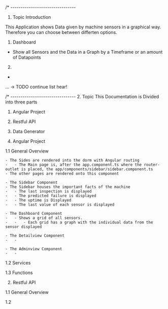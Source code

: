/* --------------------------------
1. Topic Introduction


This Application shows Data given by machine sensors in a graphical way.
Therefore you can choose between differten options.

1. Dashboard
 - Show all Sensors and the Data in a Graph by a Timeframe or an amount of Datapoints
2.
 - 
 ... -> TODO continue list hear!

/* --------------------------------
2. Topic
This Documentation is Divided into three parts

1. Angular Project
2. Restful API
3. Data Generator


1. Angular Project

1.1 General Overview

    - The Sides are rendered into the dorm with Angular routing
    -   - The Main page is, after the app.component.ts where the router-outlet is placed, the app/components/sidebar/sidebar.component.ts
    - The other pages are rendered onto this component
    
    - The Sidebar Component
    - The Sidebar houses the important facts of the machine
    -   - The last inspection is displayed
    -   - The predicted failure is displayed
    -   - The uptime is Displayed
    -   - The last value of each sensor is displayed

    - The Dashboard Component
    -   - Shows a grid of all sensors.
    -   -   - Each grid has a graph with the individual data from the sensor displayed

    - The Detailview Component  
    -   -

    - The Adminview Component
    -   -

1.2 Services

1.3 Functions

2. Restful API

1.1 General Overview

1.2 